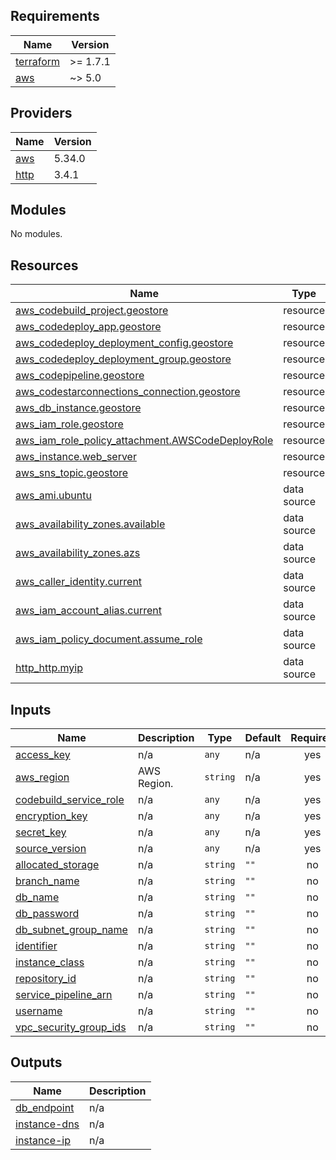 <!-- BEGIN_TF_DOCS -->
## Requirements

| Name | Version |
|------|---------|
| <a name="requirement_terraform"></a> [terraform](#requirement\_terraform) | >= 1.7.1 |
| <a name="requirement_aws"></a> [aws](#requirement\_aws) | ~> 5.0 |

## Providers

| Name | Version |
|------|---------|
| <a name="provider_aws"></a> [aws](#provider\_aws) | 5.34.0 |
| <a name="provider_http"></a> [http](#provider\_http) | 3.4.1 |

## Modules

No modules.

## Resources

| Name | Type |
|------|------|
| [aws_codebuild_project.geostore](https://registry.terraform.io/providers/hashicorp/aws/latest/docs/resources/codebuild_project) | resource |
| [aws_codedeploy_app.geostore](https://registry.terraform.io/providers/hashicorp/aws/latest/docs/resources/codedeploy_app) | resource |
| [aws_codedeploy_deployment_config.geostore](https://registry.terraform.io/providers/hashicorp/aws/latest/docs/resources/codedeploy_deployment_config) | resource |
| [aws_codedeploy_deployment_group.geostore](https://registry.terraform.io/providers/hashicorp/aws/latest/docs/resources/codedeploy_deployment_group) | resource |
| [aws_codepipeline.geostore](https://registry.terraform.io/providers/hashicorp/aws/latest/docs/resources/codepipeline) | resource |
| [aws_codestarconnections_connection.geostore](https://registry.terraform.io/providers/hashicorp/aws/latest/docs/resources/codestarconnections_connection) | resource |
| [aws_db_instance.geostore](https://registry.terraform.io/providers/hashicorp/aws/latest/docs/resources/db_instance) | resource |
| [aws_iam_role.geostore](https://registry.terraform.io/providers/hashicorp/aws/latest/docs/resources/iam_role) | resource |
| [aws_iam_role_policy_attachment.AWSCodeDeployRole](https://registry.terraform.io/providers/hashicorp/aws/latest/docs/resources/iam_role_policy_attachment) | resource |
| [aws_instance.web_server](https://registry.terraform.io/providers/hashicorp/aws/latest/docs/resources/instance) | resource |
| [aws_sns_topic.geostore](https://registry.terraform.io/providers/hashicorp/aws/latest/docs/resources/sns_topic) | resource |
| [aws_ami.ubuntu](https://registry.terraform.io/providers/hashicorp/aws/latest/docs/data-sources/ami) | data source |
| [aws_availability_zones.available](https://registry.terraform.io/providers/hashicorp/aws/latest/docs/data-sources/availability_zones) | data source |
| [aws_availability_zones.azs](https://registry.terraform.io/providers/hashicorp/aws/latest/docs/data-sources/availability_zones) | data source |
| [aws_caller_identity.current](https://registry.terraform.io/providers/hashicorp/aws/latest/docs/data-sources/caller_identity) | data source |
| [aws_iam_account_alias.current](https://registry.terraform.io/providers/hashicorp/aws/latest/docs/data-sources/iam_account_alias) | data source |
| [aws_iam_policy_document.assume_role](https://registry.terraform.io/providers/hashicorp/aws/latest/docs/data-sources/iam_policy_document) | data source |
| [http_http.myip](https://registry.terraform.io/providers/hashicorp/http/latest/docs/data-sources/http) | data source |

## Inputs

| Name | Description | Type | Default | Required |
|------|-------------|------|---------|:--------:|
| <a name="input_access_key"></a> [access\_key](#input\_access\_key) | n/a | `any` | n/a | yes |
| <a name="input_aws_region"></a> [aws\_region](#input\_aws\_region) | AWS Region. | `string` | n/a | yes |
| <a name="input_codebuild_service_role"></a> [codebuild\_service\_role](#input\_codebuild\_service\_role) | n/a | `any` | n/a | yes |
| <a name="input_encryption_key"></a> [encryption\_key](#input\_encryption\_key) | n/a | `any` | n/a | yes |
| <a name="input_secret_key"></a> [secret\_key](#input\_secret\_key) | n/a | `any` | n/a | yes |
| <a name="input_source_version"></a> [source\_version](#input\_source\_version) | n/a | `any` | n/a | yes |
| <a name="input_allocated_storage"></a> [allocated\_storage](#input\_allocated\_storage) | n/a | `string` | `""` | no |
| <a name="input_branch_name"></a> [branch\_name](#input\_branch\_name) | n/a | `string` | `""` | no |
| <a name="input_db_name"></a> [db\_name](#input\_db\_name) | n/a | `string` | `""` | no |
| <a name="input_db_password"></a> [db\_password](#input\_db\_password) | n/a | `string` | `""` | no |
| <a name="input_db_subnet_group_name"></a> [db\_subnet\_group\_name](#input\_db\_subnet\_group\_name) | n/a | `string` | `""` | no |
| <a name="input_identifier"></a> [identifier](#input\_identifier) | n/a | `string` | `""` | no |
| <a name="input_instance_class"></a> [instance\_class](#input\_instance\_class) | n/a | `string` | `""` | no |
| <a name="input_repository_id"></a> [repository\_id](#input\_repository\_id) | n/a | `string` | `""` | no |
| <a name="input_service_pipeline_arn"></a> [service\_pipeline\_arn](#input\_service\_pipeline\_arn) | n/a | `string` | `""` | no |
| <a name="input_username"></a> [username](#input\_username) | n/a | `string` | `""` | no |
| <a name="input_vpc_security_group_ids"></a> [vpc\_security\_group\_ids](#input\_vpc\_security\_group\_ids) | n/a | `string` | `""` | no |

## Outputs

| Name | Description |
|------|-------------|
| <a name="output_db_endpoint"></a> [db\_endpoint](#output\_db\_endpoint) | n/a |
| <a name="output_instance-dns"></a> [instance-dns](#output\_instance-dns) | n/a |
| <a name="output_instance-ip"></a> [instance-ip](#output\_instance-ip) | n/a |
<!-- END_TF_DOCS -->